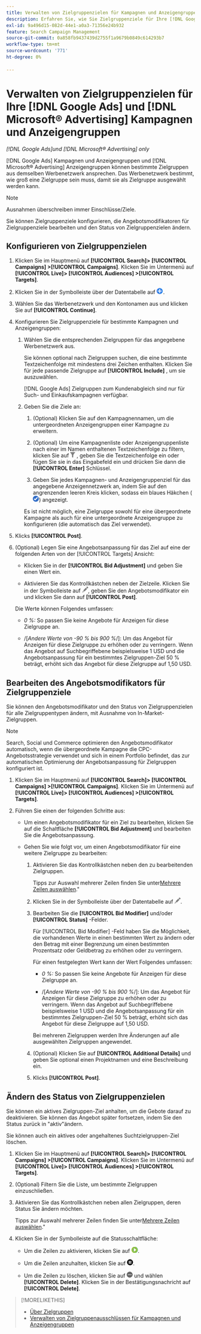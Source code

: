 ```yaml
---
title: Verwalten von Zielgruppenzielen für Kampagnen und Anzeigengruppen
description: Erfahren Sie, wie Sie Zielgruppenziele für Ihre [!DNL Google Ads] und [!DNL Microsoft® Advertising] Kampagnen und Anzeigengruppen.
exl-id: 9a496d15-082d-44e1-a0a3-71356e24b932
feature: Search Campaign Management
source-git-commit: 0a858fb9437439d2755f1a9679b0849c614293b7
workflow-type: tm+mt
source-wordcount: '771'
ht-degree: 0%

---
```


# Verwalten von Zielgruppenzielen für Ihre [!DNL Google Ads] und [!DNL Microsoft® Advertising] Kampagnen und Anzeigengruppen

*[!DNL Google Ads]und [!DNL Microsoft® Advertising] only*

[!DNL Google Ads] Kampagnen und Anzeigengruppen und [!DNL Microsoft® Advertising] Anzeigengruppen können bestimmte Zielgruppen aus demselben Werbenetzwerk ansprechen. Das Werbenetzwerk bestimmt, wie groß eine Zielgruppe sein muss, damit sie als Zielgruppe ausgewählt werden kann.

>[!NOTE]
>
>Ausnahmen überschreiben immer Einschlüsse/Ziele.

Sie können Zielgruppenziele konfigurieren, die Angebotsmodifikatoren für Zielgruppenziele bearbeiten und den Status von Zielgruppenzielen ändern.

## Konfigurieren von Zielgruppenzielen

1. Klicken Sie im Hauptmenü auf **[!UICONTROL Search]> [!UICONTROL Campaigns] >[!UICONTROL Campaigns]**. Klicken Sie im Untermenü auf **[!UICONTROL Live]> [!UICONTROL Audiences] >[!UICONTROL Targets]**.

1. Klicken Sie in der Symbolleiste über der Datentabelle auf ![Erstellen](/help/search-social-commerce/assets/add.png "Erstellen").

1. Wählen Sie das Werbenetzwerk und den Kontonamen aus und klicken Sie auf **[!UICONTROL Continue]**.

1. Konfigurieren Sie Zielgruppenziele für bestimmte Kampagnen und Anzeigengruppen:

   1. Wählen Sie die entsprechenden Zielgruppen für das angegebene Werbenetzwerk aus.

      Sie können optional nach Zielgruppen suchen, die eine bestimmte Textzeichenfolge mit mindestens drei Zeichen enthalten. Klicken Sie für jede passende Zielgruppe auf **[!UICONTROL Include]** , um sie auszuwählen.

      [!DNL Google Ads] Zielgruppen zum Kundenabgleich sind nur für Such- und Einkaufskampagnen verfügbar.

   1. Geben Sie die Ziele an:

      1. (Optional) Klicken Sie auf den Kampagnennamen, um die untergeordneten Anzeigengruppen einer Kampagne zu erweitern.

      1. (Optional) Um eine Kampagnenliste oder Anzeigengruppenliste nach einer im Namen enthaltenen Textzeichenfolge zu filtern, klicken Sie auf ![Filter](/help/search-social-commerce/assets/filter.png "Filter") , geben Sie die Textzeichenfolge ein oder fügen Sie sie in das Eingabefeld ein und drücken Sie dann die **[!UICONTROL Enter]** Schlüssel.

      1. Geben Sie jedes Kampagnen- und Anzeigengruppenziel für das angegebene Anzeigennetzwerk an, indem Sie auf den angrenzenden leeren Kreis klicken, sodass ein blaues Häkchen (![Auswählen](/help/search-social-commerce/assets/include.png "Auswählen")) angezeigt.

      Es ist nicht möglich, eine Zielgruppe sowohl für eine übergeordnete Kampagne als auch für eine untergeordnete Anzeigengruppe zu konfigurieren (die automatisch das Ziel verwendet).

1. Klicks **[!UICONTROL Post]**.

1. (Optional) Legen Sie eine Angebotsanpassung für das Ziel auf eine der folgenden Arten von der [!UICONTROL Targets] Ansicht:

   * Klicken Sie in der **[!UICONTROL Bid Adjustment]** und geben Sie einen Wert ein.

   * Aktivieren Sie das Kontrollkästchen neben der Zielzeile. Klicken Sie in der Symbolleiste auf ![Bearbeiten](/help/search-social-commerce/assets/edit.png "Bearbeiten"), geben Sie den Angebotsmodifikator ein und klicken Sie dann auf **[!UICONTROL Post]**.

   Die Werte können Folgendes umfassen:

   * *0 %:* So passen Sie keine Angebote für Anzeigen für diese Zielgruppe an.

   * /[*Andere Werte von -90 % bis 900 %*/]: Um das Angebot für Anzeigen für diese Zielgruppe zu erhöhen oder zu verringern. Wenn das Angebot auf Suchbegriffebene beispielsweise 1 USD und die Angebotsanpassung für ein bestimmtes Zielgruppen-Ziel 50 % beträgt, erhöht sich das Angebot für diese Zielgruppe auf 1,50 USD.

## Bearbeiten des Angebotsmodifikators für Zielgruppenziele

Sie können den Angebotsmodifikator und den Status von Zielgruppenzielen für alle Zielgruppentypen ändern, mit Ausnahme von In-Market-Zielgruppen.

>[!NOTE]
>
>Search, Social und Commerce optimieren den Angebotsmodifikator automatisch, wenn die übergeordnete Kampagne die CPC-Angebotsstrategie verwendet und sich in einem Portfolio befindet, das zur automatischen Optimierung der Angebotsanpassung für Zielgruppen konfiguriert ist.

1. Klicken Sie im Hauptmenü auf **[!UICONTROL Search]> [!UICONTROL Campaigns] >[!UICONTROL Campaigns]**. Klicken Sie im Untermenü auf **[!UICONTROL Live]> [!UICONTROL Audiences] >[!UICONTROL Targets]**.

1. Führen Sie einen der folgenden Schritte aus:

   * Um einen Angebotsmodifikator für ein Ziel zu bearbeiten, klicken Sie auf die Schaltfläche **[!UICONTROL Bid Adjustment]** und bearbeiten Sie die Angebotsanpassung.

   * Gehen Sie wie folgt vor, um einen Angebotsmodifikator für eine weitere Zielgruppe zu bearbeiten:

      1. Aktivieren Sie das Kontrollkästchen neben den zu bearbeitenden Zielgruppen.

         Tipps zur Auswahl mehrerer Zeilen finden Sie unter[Mehrere Zeilen auswählen](/help/search-social-commerce/common-tasks/navigation-editing-selection/multiple-rows-select.md).&quot;

      1. Klicken Sie in der Symbolleiste über der Datentabelle auf ![Bearbeiten](/help/search-social-commerce/assets/edit.png "Bearbeiten").

      1. Bearbeiten Sie die **[!UICONTROL Bid Modifier]** und/oder **[!UICONTROL Status]** -Felder.

         Für [!UICONTROL Bid Modifier] -Feld haben Sie die Möglichkeit, die vorhandenen Werte in einen bestimmten Wert zu ändern oder den Betrag mit einer Begrenzung um einen bestimmten Prozentsatz oder Geldbetrag zu erhöhen oder zu verringern.

         Für einen festgelegten Wert kann der Wert Folgendes umfassen:

         * *0 %:* So passen Sie keine Angebote für Anzeigen für diese Zielgruppe an.

         * /[*Andere Werte von -90 % bis 900 %*/]: Um das Angebot für Anzeigen für diese Zielgruppe zu erhöhen oder zu verringern. Wenn das Angebot auf Suchbegriffebene beispielsweise 1 USD und die Angebotsanpassung für ein bestimmtes Zielgruppen-Ziel 50 % beträgt, erhöht sich das Angebot für diese Zielgruppe auf 1,50 USD.

         Bei mehreren Zielgruppen werden Ihre Änderungen auf alle ausgewählten Zielgruppen angewendet.

      1. (Optional) Klicken Sie auf **[!UICONTROL Additional Details]** und geben Sie optional einen Projektnamen und eine Beschreibung ein.

      1. Klicks **[!UICONTROL Post]**.

## Ändern des Status von Zielgruppenzielen

Sie können ein aktives Zielgruppen-Ziel anhalten, um die Gebote darauf zu deaktivieren. Sie können das Angebot später fortsetzen, indem Sie den Status zurück in &quot;aktiv&quot;ändern.

Sie können auch ein aktives oder angehaltenes Suchtzielgruppen-Ziel löschen.

1. Klicken Sie im Hauptmenü auf **[!UICONTROL Search]> [!UICONTROL Campaigns] >[!UICONTROL Campaigns]**. Klicken Sie im Untermenü auf **[!UICONTROL Live]> [!UICONTROL Audiences] >[!UICONTROL Targets]**.

1. (Optional) Filtern Sie die Liste, um bestimmte Zielgruppen einzuschließen.

1. Aktivieren Sie das Kontrollkästchen neben allen Zielgruppen, deren Status Sie ändern möchten.

   Tipps zur Auswahl mehrerer Zeilen finden Sie unter[Mehrere Zeilen auswählen](/help/search-social-commerce/common-tasks/navigation-editing-selection/multiple-rows-select.md).&quot;

1. Klicken Sie in der Symbolleiste auf die Statusschaltfläche:

   * Um die Zeilen zu aktivieren, klicken Sie auf ![Aktivieren](/help/search-social-commerce/assets/activate.png "Aktivieren").

   * Um die Zeilen anzuhalten, klicken Sie auf ![Anhalten](/help/search-social-commerce/assets/pause.png "Anhalten").

   * Um die Zeilen zu löschen, klicken Sie auf ![Mehr Aktionen](/help/search-social-commerce/assets/more.png "Mehr Aktionen") und wählen **[!UICONTROL Delete]**. Klicken Sie in der Bestätigungsnachricht auf **[!UICONTROL Delete]**.

>[!MORELIKETHIS]
>
>* [Über Zielgruppen](audience-about.md)
>* [Verwalten von Zielgruppenausschlüssen für Kampagnen und Anzeigengruppen](/help/search-social-commerce/campaign-management/campaigns/audience-exclusions-manage.md)
